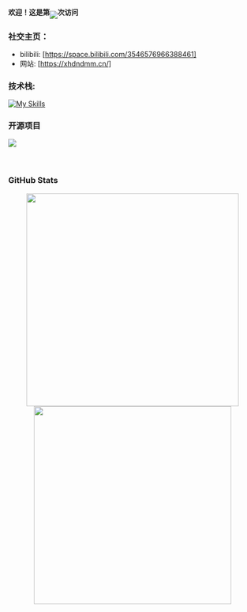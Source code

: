#### 欢迎！这是第<img align="middle" src="https://count.getloli.com/get/@:xhdndmm?theme=rule34">次访问
### **社交主页：**
-  bilibili: [https://space.bilibili.com/3546576966388461]
-  网站: [https://xhdndmm.cn/]


### **技术栈:**
[![My Skills](https://skillicons.dev/icons?i=bash,blender,cloudflare,debian,git,github,linux,ps,pr,py,vscode,windows)](https://skillicons.dev)

### 开源项目

[![](https://github-readme-stats.vercel.app/api/pin/?username=xhdndmm&repo=miaobox
)](https://github.com/xhdndmm/miaobox)
<br><br><br>

### GitHub Stats

<p align="center">
  <img align="center" width="430" src="https://github-readme-stats.vercel.app/api?username=xhdndmm&theme=github_dark&show_icons=true&show=reviews&hide_title=true&hide=contribs&hide_border=true" />
  <img align="center" width="400" src="https://streak-stats.demolab.com?user=xhdndmm&theme=github-dark-blue&date_format=%5BY.%5Dn.j&hide_border=true" />
</p>
